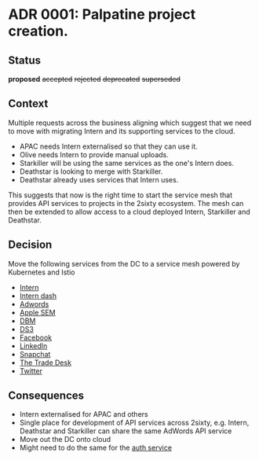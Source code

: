 # ADR 0001: Palpatine project creation.

## Status

**proposed**
~~accepted~~
~~rejected~~
~~deprecated~~
~~superseded~~

## Context

Multiple requests across the business aligning which suggest that we need to move with migrating Intern and its supporting
services to the cloud.

- APAC needs Intern externalised so that they can use it.
- Olive needs Intern to provide manual uploads.
- Starkiller will be using the same services as the one's Intern does.
- Deathstar is looking to merge with Starkiller.
- Deathstar already uses services that Intern uses.

This suggests that now is the right time to start the service mesh that provides API services to projects in the 2sixty
ecosystem. The mesh can then be extended to allow access to a cloud deployed Intern, Starkiller and Deathstar.

## Decision

Move the following services from the DC to a service mesh powered by Kubernetes and Istio

- [Intern](https://github.com/essence-tech/unpaid-intern)
- [Intern dash](https://github.com/essence-tech/unpaid-intern-dash)
- [Adwords](https://github.com/essence-tech/adwords)
- [Apple SEM](https://github.com/essence-tech/apple-search-ads)
- [DBM](https://github.com/essence-tech/dbm)
- [DS3](https://github.com/essence-tech/ds3)
- [Facebook](https://github.com/essence-tech/facebook)
- [LinkedIn](https://github.com/essence-tech/linkedin-data)
- [Snapchat](https://github.com/essence-tech/snapchat)
- [The Trade Desk](https://github.com/essence-tech/thetradedesk)
- [Twitter](https://github.com/essence-tech/twitter-data)

## Consequences

- Intern externalised for APAC and others
- Single place for development of API services across 2sixty, e.g. Intern, Deathstar and Starkiller can share the same AdWords API service
- Move out the DC onto cloud
- Might need to do the same for the [auth service](https://github.com/essence-tech/essence-auth)
